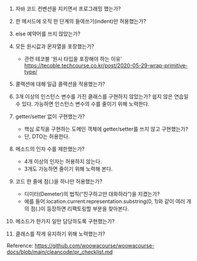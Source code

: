 1. 자바 코드 컨벤션을 지키면서 프로그래밍 했는가?

1. 한 메서드에 오직 한 단계의 들여쓰기(indent)만 허용했는가?

2. else 예약어를 쓰지 않았는가?

3. 모든 원시값과 문자열을 포장했는가?
    + 관련 테코블 '원시 타입을 포장해야 하는 이유' https://tecoble.techcourse.co.kr/post/2020-05-29-wrap-primitive-type/

4. 콜렉션에 대해 일급 콜렉션을 적용했는가?

5. 3개 이상의 인스턴스 변수를 가진 클래스를 구현하지 않았는가?
쉽지 않은 연습일 수 있다. 가능하면 인스턴스 변수의 수를 줄이기 위해 노력한다.

6. getter/setter 없이 구현했는가?
    + 핵심 로직을 구현하는 도메인 객체에 getter/setter를 쓰지 않고 구현했는가?
    + 단, DTO는 허용한다.

7. 메소드의 인자 수를 제한했는가?
    + 4개 이상의 인자는 허용하지 않는다.
    + 3개도 가능하면 줄이기 위해 노력해 본다.

8. 코드 한 줄에 점(.)을 하나만 허용했는가?
    + 디미터(Demeter)의 법칙(“친구하고만 대화하라”)을 지켰는가?
    + 예를 들어 location.current.representation.substring(0, 1)와 같이 여러 개의 점(.)이 등장하면 리팩토링할 부분을 찾아본다.

9. 메소드가 한가지 일만 담당하도록 구현했는가?

10. 클래스를 작게 유지하기 위해 노력했는가?

Reference: https://github.com/woowacourse/woowacourse-docs/blob/main/cleancode/pr_checklist.md